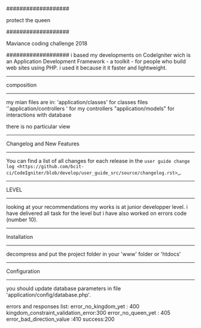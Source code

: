 ###################

protect the queen

###################

Maviance coding challenge 2018

###################
i based my developments on CodeIgniter wich is an Application Development Framework - a toolkit - for people
who build web sites using PHP. i used it because it it faster and lightweight. 

*******************
composition
**************************************

my mian files are in:
 'application/classes' for classes files
 ''application/controllers ' for my controllers
 "application/models" for interactions with database
 
 there is no particular view


**************************
Changelog and New Features
**************************

You can find a list of all changes for each release in the `user
guide change log <https://github.com/bcit-ci/CodeIgniter/blob/develop/user_guide_src/source/changelog.rst>`_.

*******************
LEVEL
**************************************
looking at your recommendations my works is at junior developper level. i have delivered all task for the level but i have also worked on errors code (number 10). 

************
Installation
************

decompress and put the project folder in your 'www' folder or 'htdocs'

*******
Configuration
*******

you should update database parameters in file 'application/config/database.php'. 

errors and responses list:
error_no_kingdom_yet : 400
kingdom_constraint_validation_error:300
error_no_queen_yet : 405
error_bad_direction_value :410
success:200
